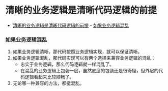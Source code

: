 # 清晰的业务逻辑是清晰代码逻辑的前提


<!-- TOC -->

- [清晰的业务逻辑是清晰代码逻辑的前提](#清晰的业务逻辑是清晰代码逻辑的前提)
        - [如果业务逻辑混乱](#如果业务逻辑混乱)

<!-- /TOC -->



### 如果业务逻辑混乱
1. 如果业务逻辑清晰，那代码按照业务逻辑实现，就可以保证清晰。
2. 如果业务逻辑混乱，那代码实现可以有两个选择来兼容业务逻辑的混乱：
    * 忠实于业务逻辑，那么代码逻辑就一样混乱了。
    * 在混乱的业务逻辑上包装一层，虽然底层的包装还是很奇怪，但外层的代码逻辑看起来比较顺畅了。
3. 无论哪一种兼容的方法，都挺混乱。



